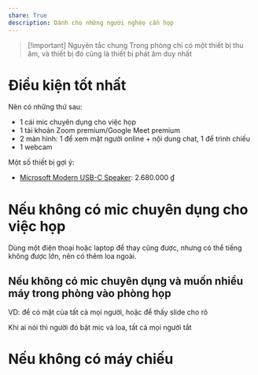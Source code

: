 ```yaml
---
share: True
description: Dành cho những người nghèo cần họp
---
```


> [!important] Nguyên tắc chung
> Trong phòng chỉ có một thiết bị thu âm, và thiết bị đó cũng là thiết bị phát âm duy nhất


# Điều kiện tốt nhất 
Nên có những thứ sau:
- 1 cái mic chuyên dụng cho việc họp
- 1 tài khoản Zoom premium/Google Meet premium
- 2 màn hình: 1 để xem mặt người online + nội dung chat, 1 để trình chiếu
- 1 webcam 

Một số thiết bị gợi ý:
- [Microsoft Modern USB-C Speaker](https://www.youtube.com/watch?v=S2qjBBnVeqU "Giờ họp khỏi xài tai nghe nữa, quá ngon: Microsoft Modern USB-C Speaker - YouTube"): 2.680.000 ₫

# Nếu không có mic chuyên dụng cho việc họp
Dùng một điện thoại hoặc laptop để thay cũng được, nhưng có thể tiếng không được lớn, nên có thêm loa ngoài.

## Nếu không có mic chuyên dụng và muốn nhiều máy trong phòng vào phòng họp
VD: để có mặt của tất cả mọi người, hoặc để thấy slide cho rõ

Khi ai nói thì người đó bật mic và loa, tất cả mọi người tắt

# Nếu không có máy chiếu
